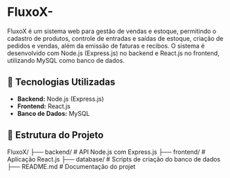 # FluxoX-

FluxoX é um sistema web para gestão de vendas e estoque, permitindo o cadastro de produtos, controle de entradas e saídas de estoque, criação de pedidos e vendas, além da emissão de faturas e recibos. O sistema é desenvolvido com Node.js (Express.js) no backend e React.js no frontend, utilizando MySQL como banco de dados.

## 🚀 Tecnologias Utilizadas
- **Backend:** Node.js (Express.js)
- **Frontend:** React.js
- **Banco de Dados:** MySQL

## 📂 Estrutura do Projeto
FluxoX/ 
├── backend/ # API Node.js com Express.js ├── frontend/ # Aplicação React.js ├── database/ # Scripts de criação do banco de dados ├── README.md # Documentação do projet

